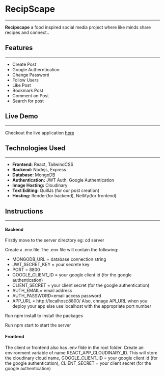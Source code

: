 # RecipScape
***
 **Recipscape**  a food inspired social media project where like minds share recipes and connect..

## Features
***
- Create Post
- Google Autherntication
- Change Password
- Follow Users
- Like Post
- Bookmark Post
- Comment on Post
- Search for post

## Live Demo
***
Checkout the live application [here](https://recipscape.netlify.app)

## Technologies Used 
***
- **Frontend:** React, TailwindCSS
- **Backend:** Nodejs, Express
- **Database:** MongoDB
- **Authentication:** JWT Auth, Google Authentication
- **Image Hosting:** Cloudinary
- **Text Editing:** QuillJs (for our post creation)
- **Hosting:** Render(for backend), Netlify(for frontend)
## Instructions
***
#### Backend
Firstly move to the server directory eg: cd server

Create a .env file The .env file will contain the following: 
-  MONGODB_URL = database connection string
-  JWT_SECRET_KEY = your secrete key
-   PORT = 8800
-   GOOGLE_CLIENT_ID = your google client id (for the google authentication)
-   CLIENT_SECRET  = your client secret (for the google authentication)
-  AUTH_EMAIL= email address
-  AUTH_PASSWORD=email access password
-   APP_URL = http://localhost:8800/
Also, chnage API_URL when you deploy your app else use localhost with the appropriate port number

Run npm install to install the packages

Run npm start to start the server

#### Frontend

The client or frontend also has .env filde in the root folder. Create an environment variable of name REACT_APP_CLOUDINARY_ID. This will store the cloudinary cloud name, GOOGLE_CLIENT_ID = your google client id (for the google authentication),  CLIENT_SECRET  = your client secret (for the google authentication)

